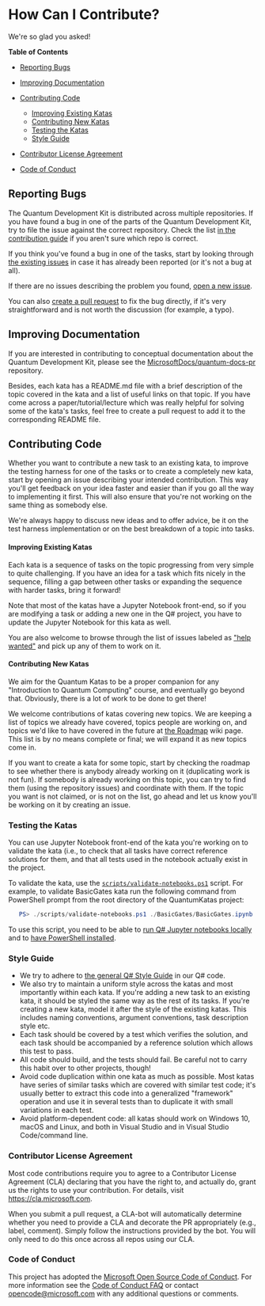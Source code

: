 # How Can I Contribute?

We're so glad you asked!

**Table of Contents**

* [Reporting Bugs](#reporting-bugs)

* [Improving Documentation](#improving-documentation)

* [Contributing Code](#contributing-code)
   * [Improving Existing Katas](#improving-existing-katas)
   * [Contributing New Katas](#contributing-new-katas)
   * [Testing the Katas](#testing-the-katas)
   * [Style Guide](#style-guide)

* [Contributor License Agreement](#contributor-license-agreement)

* [Code of Conduct](#code-of-conduct)

## Reporting Bugs

The Quantum Development Kit is distributed across multiple repositories. If you have found a bug in one of the parts of the Quantum Development Kit, try to file the issue against the correct repository.
Check the list [in the contribution guide](https://docs.microsoft.com/quantum/contributing/#where-do-contributions-go) if you aren't sure which repo is correct.

If you think you've found a bug in one of the tasks, start by looking through [the existing issues](https://github.com/Microsoft/QuantumKatas/issues?q=is%3Aissue) in case it has already been reported (or it's not a bug at all). 

If there are no issues describing the problem you found, [open a new issue](https://github.com/Microsoft/QuantumKatas/issues/new).

You can also [create a pull request](https://help.github.com/articles/about-pull-requests/) to fix the bug directly, if it's very straightforward and is not worth the discussion (for example, a typo).

## Improving Documentation

If you are interested in contributing to conceptual documentation about the Quantum Development Kit, please see the [MicrosoftDocs/quantum-docs-pr](https://github.com/MicrosoftDocs/quantum-docs-pr) repository.

Besides, each kata has a README.md file with a brief description of the topic covered in the kata and a list of useful links on that topic. If you have come across a paper/tutorial/lecture which was really helpful for solving some of the kata's tasks, feel free to create a pull request to add it to the corresponding README file.

## Contributing Code

Whether you want to contribute a new task to an existing kata, to improve the testing harness for one of the tasks or to create a completely new kata, start by opening an issue describing your intended contribution. 
This way you'll get feedback on your idea faster and easier than if you go all the way to implementing it first.
This will also ensure that you're not working on the same thing as somebody else.

We're always happy to discuss new ideas and to offer advice, be it on the test harness implementation or on the best breakdown of a topic into tasks.

#### Improving Existing Katas

Each kata is a sequence of tasks on the topic progressing from very simple to quite challenging. If you have an idea for a task which fits nicely in the sequence, filling a gap between other tasks or expanding the sequence with harder tasks, bring it forward!

Note that most of the katas have a Jupyter Notebook front-end, so if you are modifying a task or adding a new one in the Q# project, you have to update the Jupyter Notebook for this kata as well.

You are also welcome to browse through the list of issues labeled as ["help wanted"](https://github.com/Microsoft/QuantumKatas/issues?q=is%3Aissue+is%3Aopen+label%3A%22help+wanted%22) and pick up any of them to work on it.

#### Contributing New Katas

We aim for the Quantum Katas to be a proper companion for any "Introduction to Quantum Computing" course, and eventually go beyond that.
Obviously, there is a lot of work to be done to get there! 

We welcome contributions of katas covering new topics. 
We are keeping a list of topics we already have covered, topics people are working on, and topics we'd like to have covered in the future at [the Roadmap](https://github.com/Microsoft/QuantumKatas/wiki/Roadmap) wiki page. 
This list is by no means complete or final; we will expand it as new topics come in.

If you want to create a kata for some topic, start by checking the roadmap to see whether there is anybody already working on it (duplicating work is not fun). 
If somebody is already working on this topic, you can try to find them (using the repository issues) and coordinate with them.
If the topic you want is not claimed, or is not on the list, go ahead and let us know you'll be working on it by creating an issue.

### Testing the Katas

You can use Jupyter Notebook front-end of the kata you're working on to validate the kata (i.e., to check that all tasks have correct reference solutions for them, and that all tests used in the notebook actually exist in the project.

To validate the kata, use the [`scripts/validate-notebooks.ps1`](../scripts/validate-notebooks.ps1) script. 
For example, to validate BasicGates kata run the following command from PowerShell prompt from the root directory of the QuantumKatas project:

```powershell
   PS> ./scripts/validate-notebooks.ps1 ./BasicGates/BasicGates.ipynb
```

To use this script, you need to be able to [run Q# Jupyter notebooks locally](https://docs.microsoft.com/quantum/install-guide/jupyter) 
and to [have PowerShell installed](https://github.com/PowerShell/PowerShell#get-powershell).

### Style Guide

* We try to adhere to [the general Q# Style Guide](https://docs.microsoft.com/quantum/contributing/style-guide) in our Q# code. 
* We also try to maintain a uniform style across the katas and most importantly within each kata. 
  If you're adding a new task to an existing kata, it should be styled the same way as the rest of its tasks. 
  If you're creating a new kata, model it after the style of the existing katas. 
  This includes naming conventions, argument conventions, task description style etc.
* Each task should be covered by a test which verifies the solution, and each task should be accompanied by a reference solution which allows this test to pass.
* All code should build, and the tests should fail. Be careful not to carry this habit over to other projects, though!
* Avoid code duplication within one kata as much as possible. Most katas have series of similar tasks which are covered with similar test code; 
  it's usually better to extract this code into a generalized "framework" operation and use it in several tests than to duplicate it with small variations in each test.
* Avoid platform-dependent code: all katas should work on Windows 10, macOS and Linux, and both in Visual Studio and in Visual Studio Code/command line.

### Contributor License Agreement

Most code contributions require you to agree to a
Contributor License Agreement (CLA) declaring that you have the right to, and actually do, grant us
the rights to use your contribution. For details, visit https://cla.microsoft.com.

When you submit a pull request, a CLA-bot will automatically determine whether you need to provide
a CLA and decorate the PR appropriately (e.g., label, comment). Simply follow the instructions
provided by the bot. You will only need to do this once across all repos using our CLA.

### Code of Conduct

This project has adopted the [Microsoft Open Source Code of Conduct](https://opensource.microsoft.com/codeofconduct/).
For more information see the [Code of Conduct FAQ](https://opensource.microsoft.com/codeofconduct/faq/) or
contact [opencode@microsoft.com](mailto:opencode@microsoft.com) with any additional questions or comments.
